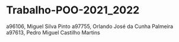 # Trabalho-POO-2021_2022
a96106, Miguel Silva Pinto 
a97755, Orlando José da Cunha Palmeira 
a97613, Pedro Miguel Castilho Martins

